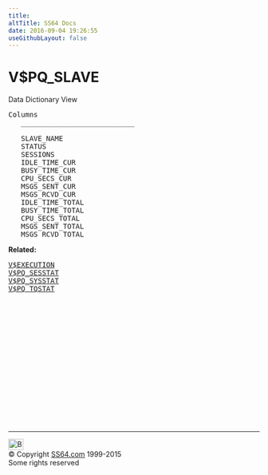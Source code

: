 ```yaml
---
title:
altTitle: SS64 Docs
date: 2016-09-04 19:26:55
useGithubLayout: false
---
```

<!-- #BeginLibraryItem "/Library/head_orav.lbi" --><!-- #EndLibraryItem --><h1>V$PQ_SLAVE </h1>  
 <p> Data Dictionary View </p> 
 
<pre>Columns
   ___________________________
 
   SLAVE_NAME
   STATUS
   SESSIONS
   IDLE_TIME_CUR
   BUSY_TIME_CUR
   CPU_SECS_CUR
   MSGS_SENT_CUR
   MSGS_RCVD_CUR
   IDLE_TIME_TOTAL
   BUSY_TIME_TOTAL
   CPU_SECS_TOTAL
   MSGS_SENT_TOTAL
   MSGS_RCVD_TOTAL</pre>
<p><b>Related:</b></p><pre><a href="V$EXECUTION.html">V$EXECUTION</a> 
<a href="V$PQ_SESSTAT.html">V$PQ_SESSTAT</a> 
<a href="V$PQ_SYSSTAT.html">V$PQ_SYSSTAT</a> 
<a href="V$PQ_TQSTAT.html">V$PQ_TQSTAT</a> </pre><!-- #BeginLibraryItem "/Library/foot_orad.lbi" --><p>
<!-- oracle-footer -->
<ins class="adsbygoogle" style="display:inline-block;width:300px;height:250px" data-ad-client="ca-pub-6140977852749469" data-ad-slot="4275490898"></ins>
<script>
(adsbygoogle = window.adsbygoogle || []).push({});
</script></p>
<hr>
<div id="bl" class="footer"><a href="V$PQ_SLAVE.html#"><img src="../images/top.png" width="30" height="22" alt="Back to the Top"></a></div>
<div id="br" class="footer, tagline">© Copyright <a href="http://ss64.com/">SS64.com</a> 1999-2015<br>
Some rights reserved</div>
<!-- #EndLibraryItem -->

